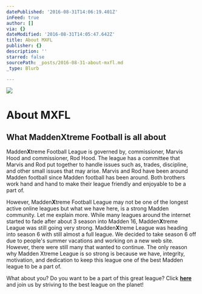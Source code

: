 ```yaml
---
datePublished: '2016-08-31T14:06:19.401Z'
inFeed: true
author: []
via: {}
dateModified: '2016-08-31T14:05:47.642Z'
title: About MXFL
publisher: {}
description: ''
starred: false
sourcePath: _posts/2016-08-31-about-mxfl.md
_type: Blurb

---
```

![](https://the-grid-user-content.s3-us-west-2.amazonaws.com/3e0b31e3-b9ad-45ba-a96e-d033565ad4f9.jpg)

# About MXFL

## What Madden**X**treme Football is all about

Madden**X**treme Football League is governed by, commissioner, Marvis Hood and commissioner, Rod Hood. The league has a committee that Marvis and Rod put together to handle issues such as, trades, discipline, and other small issues that may arise. Marvis and Rod have been around Madden football since Madden football has been around. Both brothers work hand and hand to make their league friendly and enjoyable to be a part of.

However, Madden**X**treme Football League may not be one of the longest active online leagues but what we have here, is a strong Madden community. Let me explain more. While many leagues around the internet started to fade after about 3 season into Madden 16, Madden**X**treme League was still going very strong. Madden**X**treme League was heading into season 6 with still almost a full league. We decided to take season 6 off due to people's summer vacations and working on a new web site. However, there were still many that wanted to continue. The only reason why Madden Xtreme League is so strong is because we have, integrity, motivation, and dedication to keep this league one of the best Madden league to be a part of.

What about you? Do you want to be a part of this great league? Click **[here][0]** and join us by striving to the best league on the planet!

[0]: http://maddenxtremefootball.net/Contact.html "JOIN!!"